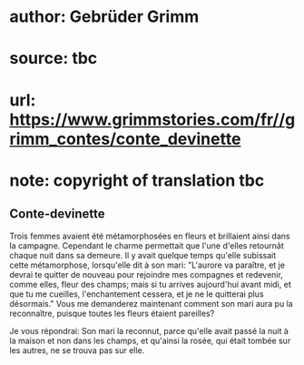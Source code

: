 # author: Gebrüder Grimm
# source: tbc
# url: https://www.grimmstories.com/fr//grimm_contes/conte_devinette
# note: copyright of translation tbc

## Conte-devinette 

Trois femmes avaient été métamorphosées en fleurs et brillaient ainsi
dans la campagne. Cependant le charme permettait que l'une d'elles
retournât chaque nuit dans sa demeure. Il y avait quelque temps qu'elle
subissait cette métamorphose, lorsqu'elle dit à son mari: "L'aurore
va paraître, et je devrai te quitter de nouveau pour rejoindre mes
compagnes et redevenir, comme elles, fleur des champs; mais si tu
arrives aujourd'hui avant midi, et que tu me cueilles, l'enchantement
cessera, et je ne le quitterai plus désormais." Vous me demanderez
maintenant comment son mari aura pu la reconnaître, puisque toutes les
fleurs étaient pareilles?

Je vous répondrai: Son mari la reconnut, parce qu'elle avait passé la
nuit à la maison et non dans les champs, et qu'ainsi la rosée, qui
était tombée sur les autres, ne se trouva pas sur elle.
